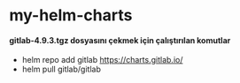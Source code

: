 # my-helm-charts

#### gitlab-4.9.3.tgz dosyasını çekmek için çalıştırılan komutlar
- helm repo add gitlab https://charts.gitlab.io/
- helm pull gitlab/gitlab
